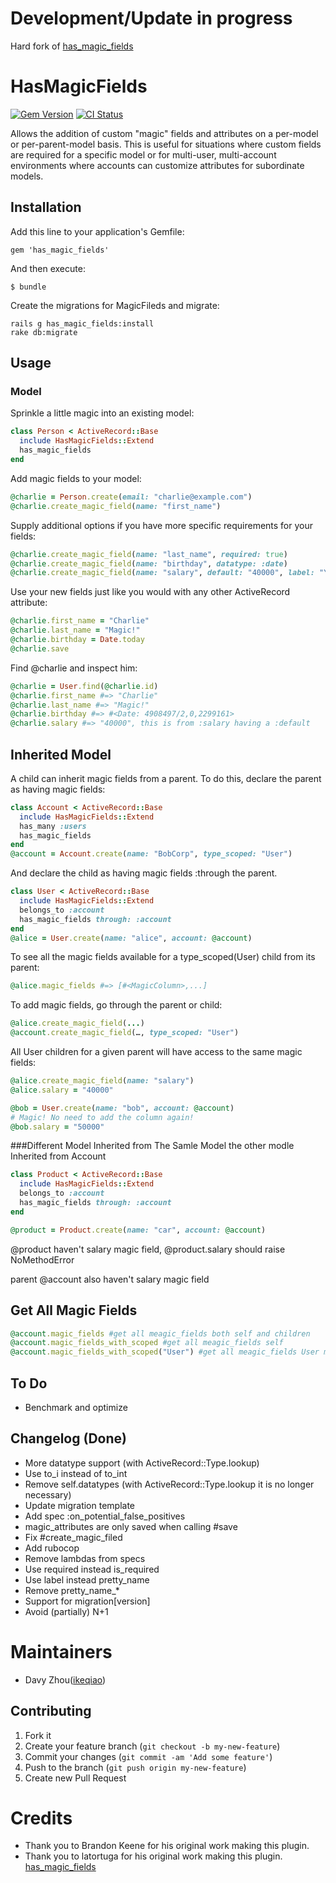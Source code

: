 # Development/Update in progress
Hard fork of [has_magic_fields](https://github.com/ikeqiao/has_magic_fields)

# HasMagicFields
[![Gem Version](https://badge.fury.io/rb/has_magic_fields.png)](http://badge.fury.io/rb/has_magic_fields)
[![CI Status](https://travis-ci.org/ikeqiao/has_magic_fields.svg)](https://travis-ci.org/ikeqiao/has_magic_fields)

Allows the addition of custom "magic" fields and attributes on a per-model
or per-parent-model basis. This is useful for situations where custom fields are
required for a specific model or for multi-user, multi-account environments where
accounts can customize attributes for subordinate models.

## Installation

Add this line to your application's Gemfile:

    gem 'has_magic_fields'

And then execute:

    $ bundle


Create the migrations for MagicFileds and migrate:

    rails g has_magic_fields:install
    rake db:migrate

## Usage



### Model

Sprinkle a little magic into an existing model:

```ruby
class Person < ActiveRecord::Base
  include HasMagicFields::Extend
  has_magic_fields
end
```

Add magic fields to your model:

```ruby
@charlie = Person.create(email: "charlie@example.com")
@charlie.create_magic_field(name: "first_name")
```

Supply additional options if you have more specific requirements for your fields:

```ruby
@charlie.create_magic_field(name: "last_name", required: true)
@charlie.create_magic_field(name: "birthday", datatype: :date)
@charlie.create_magic_field(name: "salary", default: "40000", label: "Yearly Salary")
```

Use your new fields just like you would with any other ActiveRecord attribute:

```ruby
@charlie.first_name = "Charlie"
@charlie.last_name = "Magic!"
@charlie.birthday = Date.today
@charlie.save
```

Find @charlie and inspect him:

```ruby
@charlie = User.find(@charlie.id)
@charlie.first_name #=> "Charlie"
@charlie.last_name #=> "Magic!"
@charlie.birthday #=> #<Date: 4908497/2,0,2299161>
@charlie.salary #=> "40000", this is from :salary having a :default
```

## Inherited Model

A child can inherit magic fields from a parent. To do this, declare the parent
as having magic fields:

```ruby
class Account < ActiveRecord::Base
  include HasMagicFields::Extend
  has_many :users
  has_magic_fields
end
@account = Account.create(name: "BobCorp", type_scoped: "User")
```

And declare the child as having magic fields :through the parent.

```ruby
class User < ActiveRecord::Base
  include HasMagicFields::Extend
  belongs_to :account
  has_magic_fields through: :account
end
@alice = User.create(name: "alice", account: @account)
```

To see all the magic fields available for a type_scoped(User) child from its parent:

```ruby
@alice.magic_fields #=> [#<MagicColumn>,...]
```

To add magic fields, go through the parent or child:

```ruby
@alice.create_magic_field(...)
@account.create_magic_field(…, type_scoped: "User")
```

All User children for a given parent will have access to the same magic fields:

```ruby
@alice.create_magic_field(name: "salary")
@alice.salary = "40000"

@bob = User.create(name: "bob", account: @account)
# Magic! No need to add the column again!
@bob.salary = "50000"
```



###Different Model Inherited from The Samle Model
the other modle Inherited from Account

```ruby
class Product < ActiveRecord::Base
  include HasMagicFields::Extend
  belongs_to :account
  has_magic_fields through: :account
end

@product = Product.create(name: "car", account: @account)
```
@product haven't salary magic field, @product.salary should raise NoMethodError

parent @account also haven't salary magic field

## Get All Magic Fields 
```ruby
@account.magic_fields #get all meagic_fields both self and children
@account.magic_fields_with_scoped #get all meagic_fields self
@account.magic_fields_with_scoped("User") #get all meagic_fields User model
```

## To Do

* Benchmark and optimize

## Changelog (Done)

* More datatype support (with ActiveRecord::Type.lookup)
* Use to_i instead of to_int
* Remove self.datatypes (with ActiveRecord::Type.lookup it is no longer necessary)
* Update migration template
* Add spec :on_potential_false_positives
* magic_attributes are only saved when calling #save 
* Fix #create_magic_filed
* Add rubocop
* Remove lambdas from specs
* Use required instead is_required
* Use label instead pretty_name
* Remove pretty_name_*
* Support for migration[version]
* Avoid (partially) N+1

Maintainers
===========

*  Davy Zhou([ikeqiao](http://github.com/ikeqiao))


## Contributing

1. Fork it
2. Create your feature branch (`git checkout -b my-new-feature`)
3. Commit your changes (`git commit -am 'Add some feature'`)
4. Push to the branch (`git push origin my-new-feature`)
5. Create new Pull Request


Credits
=======

* Thank you to Brandon Keene for his original work making this plugin.
* Thank you to latortuga for his original work making this plugin. [has_magic_fields](https://github.com/latortuga/has_magic_columns.git)

